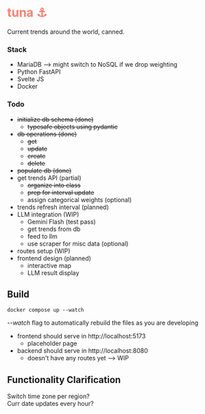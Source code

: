 # <span style="color:salmon">tuna ⚓</span>
Current trends around the world, canned.

### Stack
- MariaDB --> might switch to NoSQL if we drop weighting
- Python FastAPI
- Svelte JS
- Docker


### Todo
- ~~initialize db schema (done)~~
  - ~~typesafe objects using pydantic~~
- ~~db operations (done)~~
  - ~~get~~
  - ~~update~~
  - ~~create~~
  - ~~delete~~
- ~~populate db (done)~~
- get trends API (partial)
  - ~~organize into class~~
  - ~~prep for interval update~~
  - assign categorical weights (optional)
- trends refresh interval (planned)
- LLM integration (WIP)
  - Gemini Flash (test pass)
  - get trends from db
  - feed to llm
  - use scraper for misc data (optional)
- routes setup (WIP)
- frontend design (planned)
  - interactive map
  - LLM result display

## Build
```
docker compose up --watch
```
_--watch_ flag to automatically rebuild the files as you are developing <br>

- frontend should serve in http://localhost:5173
  - placeholder page
- backend should serve in http://localhost:8080
  - doesn't have any routes yet --> WIP


## Functionality Clarification
Switch time zone per region? <br>
Curr date updates every hour? <br>